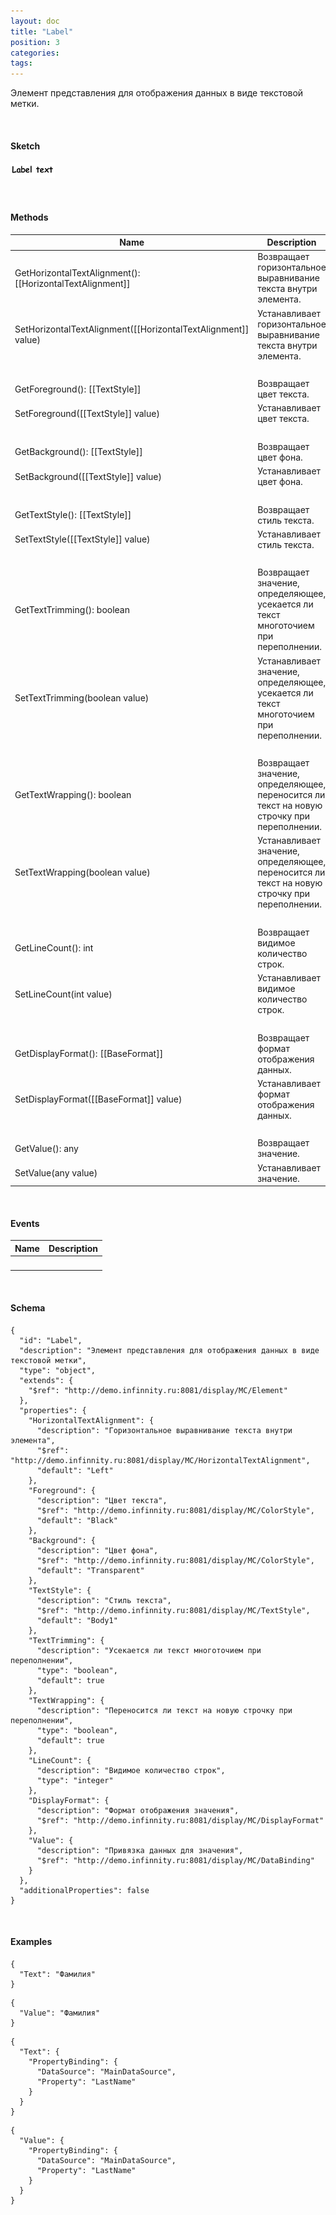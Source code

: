 ```yaml
---
layout: doc
title: "Label"
position: 3
categories: 
tags: 
---
```


Элемент представления для отображения данных в виде текстовой метки.

   

#### Sketch

![](Label.png)

   

#### Methods

|Name|Description|
|----|-----------|
|GetHorizontalTextAlignment(): [[HorizontalTextAlignment]]|Возвращает горизонтальное выравнивание текста внутри элемента.|
|SetHorizontalTextAlignment([[HorizontalTextAlignment]] value)|Устанавливает горизонтальное выравнивание текста внутри элемента.|
| | |
|GetForeground(): [[TextStyle]]|Возвращает цвет текста.|
|SetForeground([[TextStyle]] value)|Устанавливает цвет текста.|
| | |
|GetBackground(): [[TextStyle]]|Возвращает цвет фона.|
|SetBackground([[TextStyle]] value)|Устанавливает цвет фона.|
| | |
|GetTextStyle(): [[TextStyle]]|Возвращает стиль текста.|
|SetTextStyle([[TextStyle]] value)|Устанавливает стиль текста.|
| | |
|GetTextTrimming(): boolean|Возвращает значение, определяющее, усекается ли текст многоточием при переполнении.|
|SetTextTrimming(boolean value)|Устанавливает значение, определяющее, усекается ли текст многоточием при переполнении.|
| | |
|GetTextWrapping(): boolean|Возвращает значение, определяющее, переносится ли текст на новую строчку при переполнении.|
|SetTextWrapping(boolean value)|Устанавливает значение, определяющее, переносится ли текст на новую строчку при переполнении.|
| | |
|GetLineCount(): int|Возвращает видимое количество строк.|
|SetLineCount(int value)|Устанавливает видимое количество строк.|
| | |
|GetDisplayFormat(): [[BaseFormat]]|Возвращает формат отображения данных.|
|SetDisplayFormat([[BaseFormat]] value)|Устанавливает формат отображения данных.|
| | |
|GetValue(): any|Возвращает значение.|
|SetValue(any value)|Устанавливает значение.|

   

#### Events

|Name|Description|
|----|-----------|
| | |

    

#### Schema

```
{
  "id": "Label",
  "description": "Элемент представления для отображения данных в виде текстовой метки",
  "type": "object",
  "extends": {
    "$ref": "http://demo.infinnity.ru:8081/display/MC/Element"
  },
  "properties": {
    "HorizontalTextAlignment": {
      "description": "Горизонтальное выравнивание текста внутри элемента",
      "$ref": "http://demo.infinnity.ru:8081/display/MC/HorizontalTextAlignment",
      "default": "Left"
    },
    "Foreground": {
      "description": "Цвет текста",
      "$ref": "http://demo.infinnity.ru:8081/display/MC/ColorStyle",
      "default": "Black"
    },
    "Background": {
      "description": "Цвет фона",
      "$ref": "http://demo.infinnity.ru:8081/display/MC/ColorStyle",
      "default": "Transparent"
    },
    "TextStyle": {
      "description": "Стиль текста",
      "$ref": "http://demo.infinnity.ru:8081/display/MC/TextStyle",
      "default": "Body1"
    },
    "TextTrimming": {
      "description": "Усекается ли текст многоточием при переполнении",
      "type": "boolean",
      "default": true
    },
    "TextWrapping": {
      "description": "Переносится ли текст на новую строчку при переполнении",
      "type": "boolean",
      "default": true
    },
    "LineCount": {
      "description": "Видимое количество строк",
      "type": "integer"
    },
    "DisplayFormat": {
      "description": "Формат отображения значения",
      "$ref": "http://demo.infinnity.ru:8081/display/MC/DisplayFormat"
    },
    "Value": {
      "description": "Привязка данных для значения",
      "$ref": "http://demo.infinnity.ru:8081/display/MC/DataBinding"
    }
  },
  "additionalProperties": false
}
```

  

#### Examples

```
{
  "Text": "Фамилия"
}
```

```
{
  "Value": "Фамилия"
}
```

```
{
  "Text": {
    "PropertyBinding": {
      "DataSource": "MainDataSource",
      "Property": "LastName"
    }
  }
}
```

```
{
  "Value": {
    "PropertyBinding": {
      "DataSource": "MainDataSource",
      "Property": "LastName"
    }
  }
}
```

 

 

